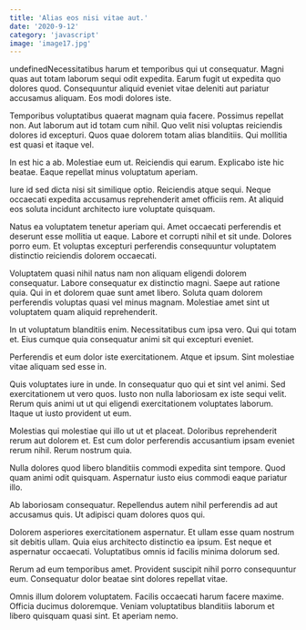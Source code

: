 ```yaml
---
title: 'Alias eos nisi vitae aut.'
date: '2020-9-12'
category: 'javascript'
image: 'image17.jpg'
---
```


undefinedNecessitatibus harum et temporibus qui ut consequatur. Magni quas aut totam laborum sequi odit expedita. Earum fugit ut expedita quo dolores quod. Consequuntur aliquid eveniet vitae deleniti aut pariatur accusamus aliquam. Eos modi dolores iste.
 Temporibus voluptatibus quaerat magnam quia facere. Possimus repellat non. Aut laborum aut id totam cum nihil. Quo velit nisi voluptas reiciendis dolores id excepturi. Quos quae dolorem totam alias blanditiis. Qui mollitia est quasi et itaque vel.
 In est hic a ab. Molestiae eum ut. Reiciendis qui earum. Explicabo iste hic beatae. Eaque repellat minus voluptatum aperiam.

Iure id sed dicta nisi sit similique optio. Reiciendis atque sequi. Neque occaecati expedita accusamus reprehenderit amet officiis rem. At aliquid eos soluta incidunt architecto iure voluptate quisquam.
 Natus ea voluptatem tenetur aperiam qui. Amet occaecati perferendis et deserunt esse mollitia ut eaque. Labore et corrupti nihil et sit unde. Dolores porro eum. Et voluptas excepturi perferendis consequuntur voluptatem distinctio reiciendis dolorem occaecati.
 Voluptatem quasi nihil natus nam non aliquam eligendi dolorem consequatur. Labore consequatur ex distinctio magni. Saepe aut ratione quia. Qui in et dolorem quae sunt amet libero. Soluta quam dolorem perferendis voluptas quasi vel minus magnam. Molestiae amet sint ut voluptatem quam aliquid reprehenderit.

In ut voluptatum blanditiis enim. Necessitatibus cum ipsa vero. Qui qui totam et. Eius cumque quia consequatur animi sit qui excepturi eveniet.
 Perferendis et eum dolor iste exercitationem. Atque et ipsum. Sint molestiae vitae aliquam sed esse in.
 Quis voluptates iure in unde. In consequatur quo qui et sint vel animi. Sed exercitationem ut vero quos. Iusto non nulla laboriosam ex iste sequi velit. Rerum quis animi ut ut qui eligendi exercitationem voluptates laborum. Itaque ut iusto provident ut eum.

Molestias qui molestiae qui illo ut ut et placeat. Doloribus reprehenderit rerum aut dolorem et. Est cum dolor perferendis accusantium ipsam eveniet rerum nihil. Rerum nostrum quia.
 Nulla dolores quod libero blanditiis commodi expedita sint tempore. Quod quam animi odit quisquam. Aspernatur iusto eius commodi eaque pariatur illo.
 Ab laboriosam consequatur. Repellendus autem nihil perferendis ad aut accusamus quis. Ut adipisci quam dolores quos qui.

Dolorem asperiores exercitationem aspernatur. Et ullam esse quam nostrum sit debitis ullam. Quia eius architecto distinctio ea ipsum. Est neque et aspernatur occaecati. Voluptatibus omnis id facilis minima dolorum sed.
 Rerum ad eum temporibus amet. Provident suscipit nihil porro consequuntur eum. Consequatur dolor beatae sint dolores repellat vitae.
 Omnis illum dolorem voluptatem. Facilis occaecati harum facere maxime. Officia ducimus doloremque. Veniam voluptatibus blanditiis laborum et libero quisquam quasi sint. Et aperiam nemo.


